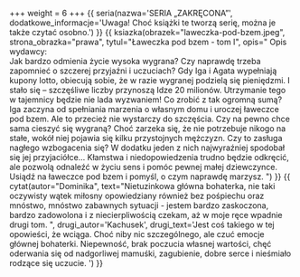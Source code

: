 +++
weight = 6
+++
{{ seria(nazwa='SERIA „ZAKRĘCONA”', dodatkowe_informacje='Uwaga! Choć książki te tworzą serię, można je także czytać osobno.') }}
{{ ksiazka(obrazek="laweczka-pod-bzem.jpeg", strona_obrazka="prawa", tytul="Ławeczka pod bzem - tom I", opis="
Opis wydawcy:<br/>
Jak bardzo odmienia życie wysoka wygrana? Czy naprawdę trzeba zapomnieć o szczerej przyjaźni i uczuciach? Gdy Iga i Agata wypełniają kupony lotto, obiecują sobie, że w razie wygranej podzielą się pieniędzmi. I stało się – szczęśliwe liczby przynoszą Idze 20 milionów. Utrzymanie tego w tajemnicy będzie nie lada wyzwaniem! Co zrobić z tak ogromną sumą? Iga zaczyna od spełniania marzenia o własnym domu i uroczej ławeczce pod bzem. Ale to przecież nie wystarczy do szczęścia. Czy na pewno chce sama cieszyć się wygraną? Choć zarzeka się, że nie potrzebuje nikogo na stałe, wokół niej pojawia się kilku przystojnych mężczyzn. Czy to zasługa nagłego wzbogacenia się? W dodatku jeden z nich najwyraźniej spodobał się jej przyjaciółce… Kłamstwa i niedopowiedzenia trudno będzie odkręcić, ale pozwolą odnaleźć w życiu sens i pomóc pewnej małej dziewczynce. Usiądź na ławeczce pod bzem i pomyśl, o czym naprawdę marzysz.
") }}
{{ cytat(autor="Dominika", text="Nietuzinkowa główna bohaterka, nie taki oczywisty wątek miłosny opowiedziany również bez pośpiechu oraz mnóstwo, mnóstwo zabawnych sytuacji - jestem bardzo zaskoczona, bardzo zadowolona i z niecierpliwością czekam, aż w moje ręce wpadnie drugi tom. ", drugi_autor='Kachusek', drugi_text='Jest coś takiego w tej opowieści, że wciąga. Choć niby nic szczególnego, ale czuć emocje głównej bohaterki. Niepewność, brak poczucia własnej wartości, chęć oderwania się od nadgorliwej mamuśki, zagubienie, dobre serce i nieśmiało rodzące się uczucie. ') }}
